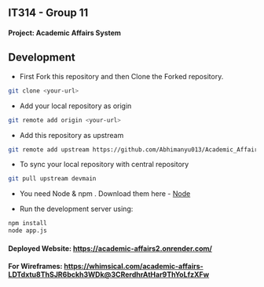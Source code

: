 ## IT314 - Group 11

#### Project: Academic Affairs System


## Development
- First Fork this repository and then Clone the Forked repository.
```bash
git clone <your-url>
```

- Add your local repository as origin
```bash
git remote add origin <your-url>
```

- Add this repository as upstream
```bash
git remote add upstream https://github.com/Abhimanyu013/Academic_Affairs.git
```

- To sync your local repository with central repository
```bash
git pull upstream devmain
```

- You need Node & npm . Download them here - [Node](https://nodejs.org/)

- Run the development server using:

```bash
npm install
node app.js
```


#### Deployed Website: https://academic-affairs2.onrender.com/

#### For Wireframes: https://whimsical.com/academic-affairs-LDTdxtu8ThSJR6bckh3WDk@3CRerdhrAtHar9ThYoLfzXFw


